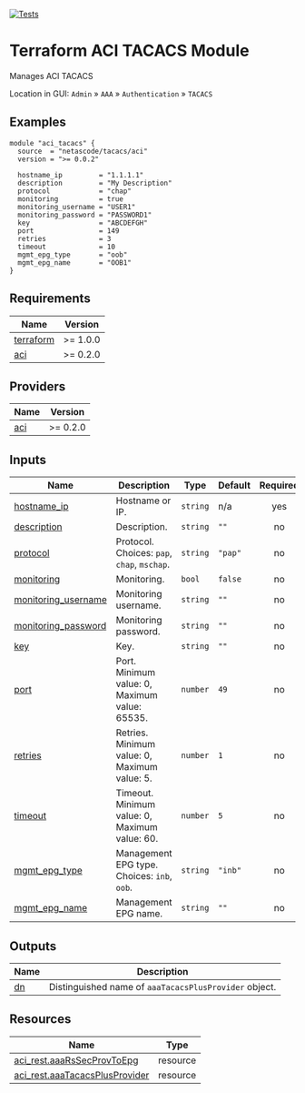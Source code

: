 <!-- BEGIN_TF_DOCS -->
[![Tests](https://github.com/netascode/terraform-aci-tacacs/actions/workflows/test.yml/badge.svg)](https://github.com/netascode/terraform-aci-tacacs/actions/workflows/test.yml)

# Terraform ACI TACACS Module

Manages ACI TACACS

Location in GUI:
`Admin` » `AAA` » `Authentication` » `TACACS`

## Examples

```hcl
module "aci_tacacs" {
  source  = "netascode/tacacs/aci"
  version = ">= 0.0.2"

  hostname_ip         = "1.1.1.1"
  description         = "My Description"
  protocol            = "chap"
  monitoring          = true
  monitoring_username = "USER1"
  monitoring_password = "PASSWORD1"
  key                 = "ABCDEFGH"
  port                = 149
  retries             = 3
  timeout             = 10
  mgmt_epg_type       = "oob"
  mgmt_epg_name       = "OOB1"
}

```

## Requirements

| Name | Version |
|------|---------|
| <a name="requirement_terraform"></a> [terraform](#requirement\_terraform) | >= 1.0.0 |
| <a name="requirement_aci"></a> [aci](#requirement\_aci) | >= 0.2.0 |

## Providers

| Name | Version |
|------|---------|
| <a name="provider_aci"></a> [aci](#provider\_aci) | >= 0.2.0 |

## Inputs

| Name | Description | Type | Default | Required |
|------|-------------|------|---------|:--------:|
| <a name="input_hostname_ip"></a> [hostname\_ip](#input\_hostname\_ip) | Hostname or IP. | `string` | n/a | yes |
| <a name="input_description"></a> [description](#input\_description) | Description. | `string` | `""` | no |
| <a name="input_protocol"></a> [protocol](#input\_protocol) | Protocol. Choices: `pap`, `chap`, `mschap`. | `string` | `"pap"` | no |
| <a name="input_monitoring"></a> [monitoring](#input\_monitoring) | Monitoring. | `bool` | `false` | no |
| <a name="input_monitoring_username"></a> [monitoring\_username](#input\_monitoring\_username) | Monitoring username. | `string` | `""` | no |
| <a name="input_monitoring_password"></a> [monitoring\_password](#input\_monitoring\_password) | Monitoring password. | `string` | `""` | no |
| <a name="input_key"></a> [key](#input\_key) | Key. | `string` | `""` | no |
| <a name="input_port"></a> [port](#input\_port) | Port. Minimum value: 0, Maximum value: 65535. | `number` | `49` | no |
| <a name="input_retries"></a> [retries](#input\_retries) | Retries. Minimum value: 0, Maximum value: 5. | `number` | `1` | no |
| <a name="input_timeout"></a> [timeout](#input\_timeout) | Timeout. Minimum value: 0, Maximum value: 60. | `number` | `5` | no |
| <a name="input_mgmt_epg_type"></a> [mgmt\_epg\_type](#input\_mgmt\_epg\_type) | Management EPG type. Choices: `inb`, `oob`. | `string` | `"inb"` | no |
| <a name="input_mgmt_epg_name"></a> [mgmt\_epg\_name](#input\_mgmt\_epg\_name) | Management EPG name. | `string` | `""` | no |

## Outputs

| Name | Description |
|------|-------------|
| <a name="output_dn"></a> [dn](#output\_dn) | Distinguished name of `aaaTacacsPlusProvider` object. |

## Resources

| Name | Type |
|------|------|
| [aci_rest.aaaRsSecProvToEpg](https://registry.terraform.io/providers/netascode/aci/latest/docs/resources/rest) | resource |
| [aci_rest.aaaTacacsPlusProvider](https://registry.terraform.io/providers/netascode/aci/latest/docs/resources/rest) | resource |
<!-- END_TF_DOCS -->
